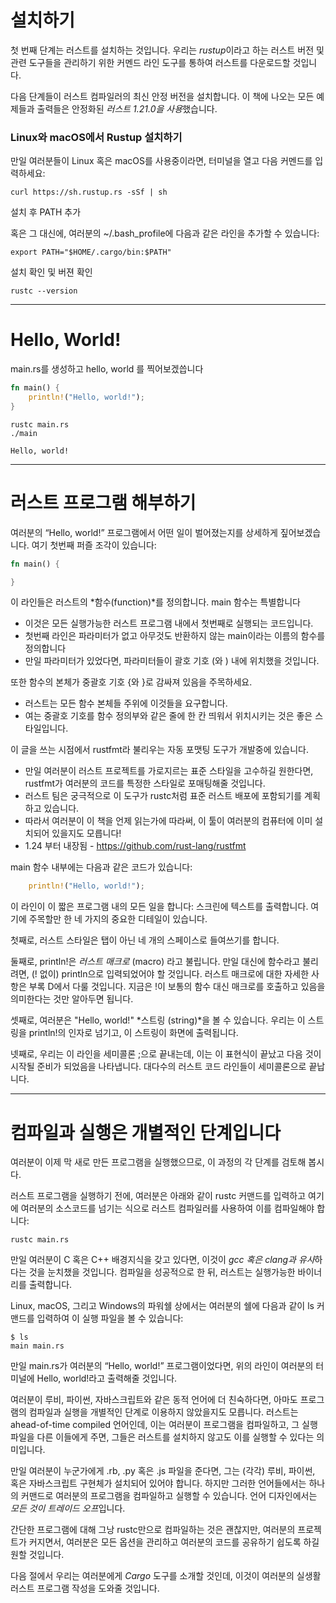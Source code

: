 # 설치하기

첫 번째 단계는 러스트를 설치하는 것입니다. 우리는 *rustup*이라고 하는 러스트 버전 및 관련 도구들을 관리하기 위한 커멘드 라인 도구를 통하여 러스트를 다운로드할 것입니다.

다음 단계들이 러스트 컴파일러의 최신 안정 버전을 설치합니다. 이 책에 나오는 모든 예제들과 출력들은 안정화된 *러스트 1.21.0을 사용*했습니다.

### Linux와 macOS에서 Rustup 설치하기

만일 여러분들이 Linux 혹은 macOS를 사용중이라면, 터미널을 열고 다음 커멘드를 입력하세요:

```shell
curl https://sh.rustup.rs -sSf | sh
```

설치 후 PATH 추가

혹은 그 대신에, 여러분의 ~/.bash_profile에 다음과 같은 라인을 추가할 수 있습니다:

```shell
export PATH="$HOME/.cargo/bin:$PATH"
```

설치 확인 및 버젼 확인

```shell
rustc --version
```

---

# Hello, World!

main.rs를 생성하고 hello, world 를 찍어보겠씁니다

```rust
fn main() {
    println!("Hello, world!");
}
```

```shell
rustc main.rs
./main
```

```
Hello, world!
```

---

# 러스트 프로그램 해부하기

여러분의 “Hello, world!” 프로그램에서 어떤 일이 벌어졌는지를 상세하게 짚어보겠습니다. 여기 첫번째 퍼즐 조각이 있습니다:

```rust
fn main() {

}
```

이 라인들은 러스트의 *함수(function)*를 정의합니다. main 함수는 특별합니다

- 이것은 모든 실행가능한 러스트 프로그램 내에서 첫번째로 실행되는 코드입니다.
- 첫번째 라인은 파라미터가 없고 아무것도 반환하지 않는 main이라는 이름의 함수를 정의합니다
- 만일 파라미터가 있었다면, 파라미터들이 괄호 기호 (와 ) 내에 위치했을 것입니다.

또한 함수의 본체가 중괄호 기호 {와 }로 감싸져 있음을 주목하세요.

- 러스트는 모든 함수 본체들 주위에 이것들을 요구합니다.
- 여는 중괄호 기호를 함수 정의부와 같은 줄에 한 칸 띄워서 위치시키는 것은 좋은 스타일입니다.

이 글을 쓰는 시점에서 rustfmt라 불리우는 자동 포맷팅 도구가 개발중에 있습니다.

- 만일 여러분이 러스트 프로젝트를 가로지르는 표준 스타일을 고수하길 원한다면, rustfmt가 여러분의 코드를 특정한 스타일로 포매팅해줄 것입니다.
- 러스트 팀은 궁극적으로 이 도구가 rustc처럼 표준 러스트 배포에 포함되기를 계획하고 있습니다.
- 따라서 여러분이 이 책을 언제 읽는가에 따라써, 이 툴이 여러분의 컴퓨터에 이미 설치되어 있을지도 모릅니다!
- 1.24 부터 내장됨 - https://github.com/rust-lang/rustfmt

main 함수 내부에는 다음과 같은 코드가 있습니다:

```rs
    println!("Hello, world!");
```

이 라인이 이 짧은 프로그램 내의 모든 일을 합니다: 스크린에 텍스트를 출력합니다. 여기에 주목할만 한 네 가지의 중요한 디테일이 있습니다.

첫째로, 러스트 스타일은 탭이 아닌 네 개의 스페이스로 들여쓰기를 합니다.

둘째로, println!은 _러스트 매크로_ (macro) 라고 불립니다. 만일 대신에 함수라고 불리려면, (! 없이) println으로 입력되었어야 할 것입니다. 러스트 매크로에 대한 자세한 사항은 부록 D에서 다룰 것입니다. 지금은 !이 보통의 함수 대신 매크로를 호출하고 있음을 의미한다는 것만 알아두면 됩니다.

셋째로, 여러분은 "Hello, world!" *스트링 (string)*을 볼 수 있습니다. 우리는 이 스트링을 println!의 인자로 넘기고, 이 스트링이 화면에 출력됩니다.

넷째로, 우리는 이 라인을 세미콜론 ;으로 끝내는데, 이는 이 표현식이 끝났고 다음 것이 시작될 준비가 되었음을 나타냅니다. 대다수의 러스트 코드 라인들이 세미콜론으로 끝납니다.

---

# 컴파일과 실행은 개별적인 단계입니다

여러분이 이제 막 새로 만든 프로그램을 실행했으므로, 이 과정의 각 단계를 검토해 봅시다.

러스트 프로그램을 실행하기 전에, 여러분은 아래와 같이 rustc 커맨드를 입력하고 여기에 여러분의 소스코드를 넘기는 식으로 러스트 컴파일러를 사용하여 이를 컴파일해야 합니다:

```shell
rustc main.rs
```

만일 여러분이 C 혹은 C++ 배경지식을 갖고 있다면, 이것이 *gcc 혹은 clang과 유사*하다는 것을 눈치챘을 것입니다. 컴파일을 성공적으로 한 뒤, 러스트는 실행가능한 바이너리를 출력합니다.

Linux, macOS, 그리고 Windows의 파워쉘 상에서는 여러분의 쉘에 다음과 같이 ls 커맨드를 입력하여 이 실행 파일을 볼 수 있습니다:

```shell
$ ls
main main.rs
```

만일 main.rs가 여러분의 “Hello, world!” 프로그램이었다면, 위의 라인이 여러분의 터미널에 Hello, world!라고 출력해줄 것입니다.

여러분이 루비, 파이썬, 자바스크립트와 같은 동적 언어에 더 친숙하다면, 아마도 프로그램의 컴파일과 실행을 개별적인 단계로 이용하지 않았을지도 모릅니다.
러스트는 ahead-of-time compiled 언어인데, 이는 여러분이 프로그램을 컴파일하고, 그 실행파일을 다른 이들에게 주면, 그들은 러스트를 설치하지 않고도 이를 실행할 수 있다는 의미입니다.

만일 여러분이 누군가에게 .rb, .py 혹은 .js 파일을 준다면, 그는 (각각) 루비, 파이썬, 혹은 자바스크립트 구현체가 설치되어 있어야 합니다.
하지만 그러한 언어들에서는 하나의 커맨드로 여러분의 프로그램을 컴파일하고 실행할 수 있습니다. 언어 디자인에서는 *모든 것이 트레이드 오프*입니다.

간단한 프로그램에 대해 그낭 rustc만으로 컴파일하는 것은 괜찮지만, 여러분의 프로젝트가 커지면서, 여러분은 모든 옵션을 관리하고 여러분의 코드를 공유하기 쉽도록 하길 원할 것입니다.

다음 절에서 우리는 여러분에게 _Cargo_ 도구를 소개할 것인데, 이것이 여러분의 실생활 러스트 프로그램 작성을 도와줄 것입니다.
